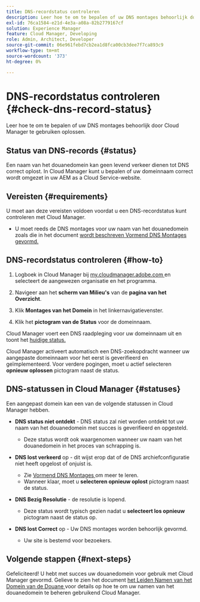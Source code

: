 ```yaml
---
title: DNS-recordstatus controleren
description: Leer hoe te om te bepalen of uw DNS montages behoorlijk door Cloud Manager te gebruiken oplossen.
exl-id: 76ca1584-e21d-4e3a-a08a-82b2779167cf
solution: Experience Manager
feature: Cloud Manager, Developing
role: Admin, Architect, Developer
source-git-commit: 06e961febd7cb2ea1d8fca00cb3dee7f7ca893c9
workflow-type: tm+mt
source-wordcount: '373'
ht-degree: 0%

---
```



# DNS-recordstatus controleren {#check-dns-record-status}

Leer hoe te om te bepalen of uw DNS montages behoorlijk door Cloud Manager te gebruiken oplossen.

## Status van DNS-records {#status}

Een naam van het douanedomein kan geen levend verkeer dienen tot DNS correct oplost. In Cloud Manager kunt u bepalen of uw domeinnaam correct wordt omgezet in uw AEM as a Cloud Service-website.

## Vereisten {#requirements}

U moet aan deze vereisten voldoen voordat u een DNS-recordstatus kunt controleren met Cloud Manager.

* U moet reeds de DNS montages voor uw naam van het douanedomein zoals die in het document [ wordt beschreven Vormend DNS Montages gevormd.](/help/implementing/cloud-manager/custom-domain-names/configure-dns-settings.md)

## DNS-recordstatus controleren {#how-to}

1. Logboek in Cloud Manager bij [ my.cloudmanager.adobe.com ](https://my.cloudmanager.adobe.com/) en selecteert de aangewezen organisatie en het programma.

1. Navigeer aan het **scherm van Milieu&#39;s** van de **pagina van het Overzicht**.

1. Klik **Montages van het Domein** in het linkernavigatievenster.

1. Klik het **pictogram van de Status** voor de domeinnaam.

Cloud Manager voert een DNS raadpleging voor uw domeinnaam uit en toont het [ huidige status.](#statuses)

Cloud Manager activeert automatisch een DNS-zoekopdracht wanneer uw aangepaste domeinnaam voor het eerst is geverifieerd en geïmplementeerd. Voor verdere pogingen, moet u actief selecteren **opnieuw oplossen** pictogram naast de status.

## DNS-statussen in Cloud Manager {#statuses}

Een aangepast domein kan een van de volgende statussen in Cloud Manager hebben.

* **DNS status niet ontdekt** - DNS status zal niet worden ontdekt tot uw naam van het douanedomein met succes is geverifieerd en opgesteld.

   * Deze status wordt ook waargenomen wanneer uw naam van het douanedomein in het proces van schrapping is.

* **DNS lost verkeerd** op - dit wijst erop dat of de DNS archiefconfiguratie niet heeft opgelost of onjuist is.

   * Zie [ Vormend DNS Montages ](/help/implementing/cloud-manager/custom-domain-names/configure-dns-settings.md) om meer te leren.
   * Wanneer klaar, moet u **selecteren opnieuw oplost** pictogram naast de status.

* **DNS Bezig Resolutie** - de resolutie is lopend.

   * Deze status wordt typisch gezien nadat u **selecteert los opnieuw** pictogram naast de status op.

* **DNS lost Correct** op - Uw DNS montages worden behoorlijk gevormd.

   * Uw site is bestemd voor bezoekers.

## Volgende stappen {#next-steps}

Gefeliciteerd! U hebt met succes uw douanedomein voor gebruik met Cloud Manager gevormd. Gelieve te zien het document [ het Leiden Namen van het Domein van de Douane ](/help/implementing/cloud-manager/custom-domain-names/managing-custom-domain-names.md) voor details op hoe te om uw namen van het douanedomein te beheren gebruikend Cloud Manager.
